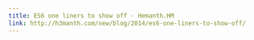 ```yaml
---
title: ES6 one liners to show off - Hemanth.HM
link: http://h3manth.com/new/blog/2014/es6-one-liners-to-show-off/
---
```

